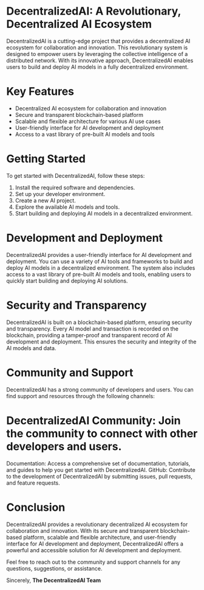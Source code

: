 # DecentralizedAI: A Revolutionary, Decentralized AI Ecosystem
DecentralizedAI is a cutting-edge project that provides a decentralized AI ecosystem for collaboration and innovation. This revolutionary system is designed to empower users by leveraging the collective intelligence of a distributed network. With its innovative approach, DecentralizedAI enables users to build and deploy AI models in a fully decentralized environment.

# Key Features

- Decentralized AI ecosystem for collaboration and innovation
- Secure and transparent blockchain-based platform
- Scalable and flexible architecture for various AI use cases
- User-friendly interface for AI development and deployment
- Access to a vast library of pre-built AI models and tools

# Getting Started

To get started with DecentralizedAI, follow these steps:

1. Install the required software and dependencies.
2. Set up your developer environment.
3. Create a new AI project.
4. Explore the available AI models and tools.
5. Start building and deploying AI models in a decentralized environment.

# Development and Deployment

DecentralizedAI provides a user-friendly interface for AI development and deployment. You can use a variety of AI tools and frameworks to build and deploy AI models in a decentralized environment. The system also includes access to a vast library of pre-built AI models and tools, enabling users to quickly start building and deploying AI solutions.

# Security and Transparency

DecentralizedAI is built on a blockchain-based platform, ensuring security and transparency. Every AI model and transaction is recorded on the blockchain, providing a tamper-proof and transparent record of AI development and deployment. This ensures the security and integrity of the AI models and data.

# Community and Support

DecentralizedAI has a strong community of developers and users. You can find support and resources through the following channels:

# DecentralizedAI Community: Join the community to connect with other developers and users.
Documentation: Access a comprehensive set of documentation, tutorials, and guides to help you get started with DecentralizedAI.
GitHub: Contribute to the development of DecentralizedAI by submitting issues, pull requests, and feature requests.

# Conclusion
DecentralizedAI provides a revolutionary decentralized AI ecosystem for collaboration and innovation. With its secure and transparent blockchain-based platform, scalable and flexible architecture, and user-friendly interface for AI development and deployment, DecentralizedAI offers a powerful and accessible solution for AI development and deployment.

Feel free to reach out to the community and support channels for any questions, suggestions, or assistance.

Sincerely, **The DecentralizedAI Team**
